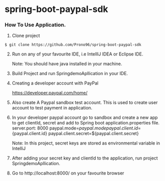 # spring-boot-paypal-sdk

### How To Use Application.

1. Clone project

`$ git clone https://github.com/Prono96/spring-boot-paypal-sdk`

2. Run on any of your favourite IDE, i.e IntellIJ IDEA or Eclipse IDE.

   Note: You should have java installed in your machine.

3. Build Project and run SpringdemoApllication in your IDE.

4. Creating a developer account with PayPal

   https://developer.paypal.com/home/

5. Also create A Paypal sandbox test account. This is used to create user account to test payment in application.

6. In your developer paypal account go to sandbox and create a new app to get clientId, secret and add to Spring boot application.properties file.
   server.port: 8000
   paypal.mode=${paypal.mode}
   paypal.client.id=${paypal.client.id}
   paypal.client.secret=${paypal.client.secret}

   Note: In this project, secret keys are stored as environmental variable in IntelliJ

7. After adding your secret key and clientId to the application, run project SpringdemoApllication.

8. Go to http://localhost:8000/ on your favourite browser
